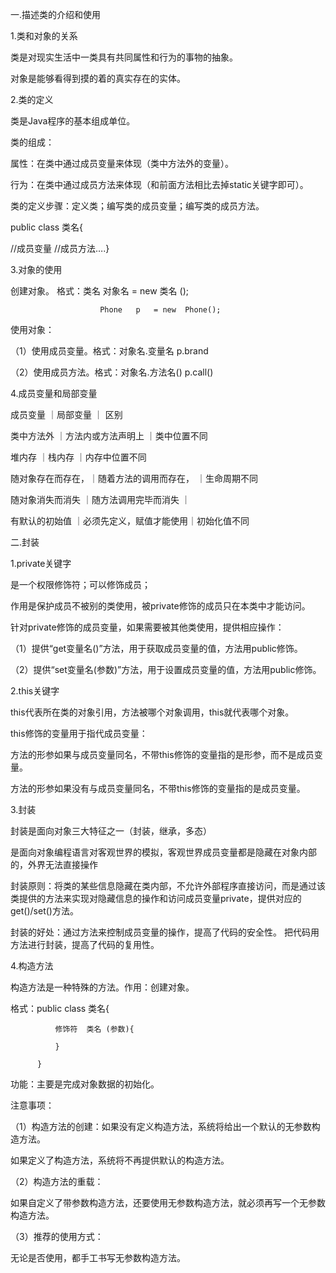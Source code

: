 一.描述类的介绍和使用

1.类和对象的关系

类是对现实生活中一类具有共同属性和行为的事物的抽象。

对象是能够看得到摸的着的真实存在的实体。

2.类的定义

类是Java程序的基本组成单位。

类的组成：

属性：在类中通过成员变量来体现（类中方法外的变量）。

行为：在类中通过成员方法来体现（和前面方法相比去掉static关键字即可）。

类的定义步骤：定义类；编写类的成员变量；编写类的成员方法。

public class 类名{

//成员变量    //成员方法….}


3.对象的使用

创建对象。 格式：类名  对象名 = new  类名 ();

                        Phone   p   = new  Phone();

使用对象：

（1）使用成员变量。格式：对象名.变量名     p.brand

（2）使用成员方法。格式：对象名.方法名()    p.call()
 
4.成员变量和局部变量

成员变量               ｜局部变量                        ｜ 区别

类中方法外            ｜方法内或方法声明上         ｜类中位置不同

堆内存                  ｜栈内存                           ｜内存中位置不同

随对象存在而存在，｜随着方法的调用而存在，   ｜生命周期不同

随对象消失而消失   ｜随方法调用完毕而消失      ｜

有默认的初始值      ｜必须先定义，赋值才能使用｜初始化值不同


二.封装

1.private关键字

是一个权限修饰符；可以修饰成员；

作用是保护成员不被别的类使用，被private修饰的成员只在本类中才能访问。

针对private修饰的成员变量，如果需要被其他类使用，提供相应操作：

（1）提供“get变量名()”方法，用于获取成员变量的值，方法用public修饰。

（2）提供“set变量名(参数)”方法，用于设置成员变量的值，方法用public修饰。

2.this关键字

this代表所在类的对象引用，方法被哪个对象调用，this就代表哪个对象。

this修饰的变量用于指代成员变量：

方法的形参如果与成员变量同名，不带this修饰的变量指的是形参，而不是成员变量。

方法的形参如果没有与成员变量同名，不带this修饰的变量指的是成员变量。

3.封装

封装是面向对象三大特征之一（封装，继承，多态）

是面向对象编程语言对客观世界的模拟，客观世界成员变量都是隐藏在对象内部的，外界无法直接操作

封装原则：将类的某些信息隐藏在类内部，不允许外部程序直接访问，而是通过该类提供的方法来实现对隐藏信息的操作和访问成员变量private，提供对应的get()/set()方法。

封装的好处：通过方法来控制成员变量的操作，提高了代码的安全性。
把代码用方法进行封装，提高了代码的复用性。

4.构造方法

构造方法是一种特殊的方法。作用：创建对象。

格式：public class 类名{

              修饰符  类名 (参数){ 

              }

          }

功能：主要是完成对象数据的初始化。

注意事项：

（1）构造方法的创建：如果没有定义构造方法，系统将给出一个默认的无参数构造方法。

如果定义了构造方法，系统将不再提供默认的构造方法。

（2）构造方法的重载：

如果自定义了带参数构造方法，还要使用无参数构造方法，就必须再写一个无参数构造方法。

（3）推荐的使用方式：

无论是否使用，都手工书写无参数构造方法。
